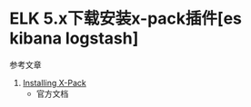 # ELK 5.x下载安装x-pack插件[es kibana logstash]

参考文章

1. [Installing X-Pack](https://www.elastic.co/guide/en/x-pack/5.5/installing-xpack.html#installing-xpack)
    - 官方文档

